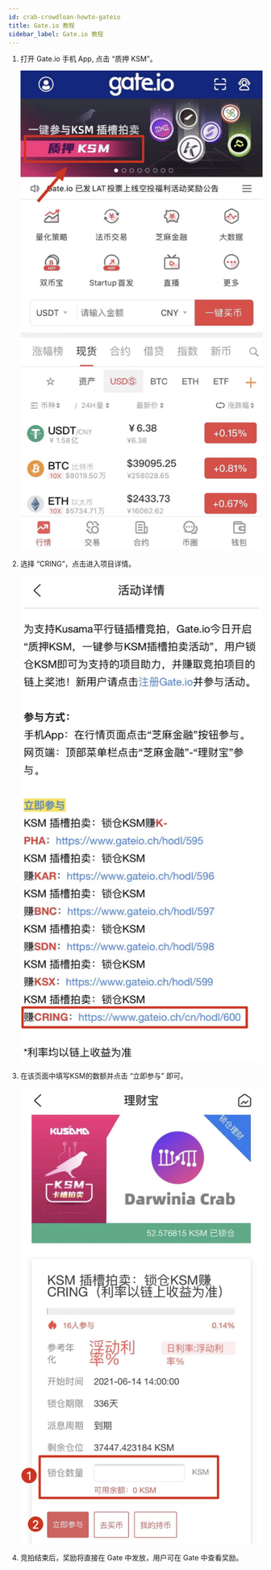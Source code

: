 ```yaml
---
id: crab-crowdloan-howto-gateio
title: Gate.io 教程
sidebar_label: Gate.io 教程
---
```


1. 打开 Gate.io 手机 App, 点击 “质押 KSM”。

   ![gate1](./assets/crowdloan/gate1.png)

2. 选择 “CRING”，点击进入项目详情。

   ![gate2](./assets/crowdloan/gate2.png)

3. 在该页面中填写KSM的数额并点击 “立即参与” 即可。

   ![gate3](./assets/crowdloan/gate3.png)

4. 竞拍结束后，奖励将直接在 Gate 中发放，用户可在 Gate 中查看奖励。